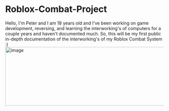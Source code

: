 # Roblox-Combat-Project
Hello, I'm Peter and I am 18 years old and I've been working on game development, reversing, and learning the interworking's of computers for a couple years and haven't documented much. So, this will be my first public in-depth documentation of the interworking's of my Roblox Combat System :)
<img width="830" height="188" alt="image" src="https://github.com/user-attachments/assets/3fc61471-6919-4f68-be8f-c4bde305b822" />
